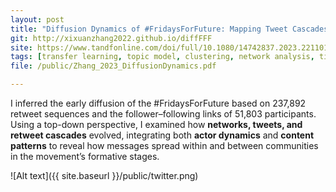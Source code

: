 ```yaml
---
layout: post
title: "Diffusion Dynamics of #FridaysForFuture: Mapping Tweet Cascades and Communities"
git: http://xixuanzhang2022.github.io/diffFFF
site: https://www.tandfonline.com/doi/full/10.1080/14742837.2023.2211015
tags: [transfer learning, topic model, clustering, network analysis, time series analysis]
file: /public/Zhang_2023_DiffusionDynamics.pdf

---
```

I inferred the early diffusion of the #FridaysForFuture based on 237,892 retweet sequences and the follower–following links of 51,803 participants. Using a top-down perspective, I examined how **networks, tweets, and retweet cascades** evolved, integrating both **actor dynamics** and **content patterns** to reveal how messages spread within and between communities in the movement’s formative stages.

![Alt text]({{ site.baseurl }}/public/twitter.png)
